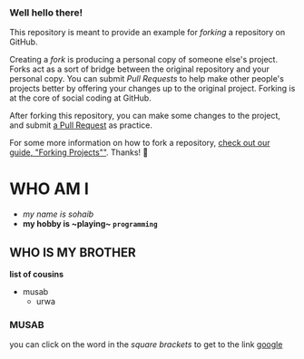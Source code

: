 ### Well hello there!

This repository is meant to provide an example for *forking* a repository on GitHub.

Creating a *fork* is producing a personal copy of someone else's project. Forks act as a sort of bridge between the original repository and your personal copy. You can submit *Pull Requests* to help make other people's projects better by offering your changes up to the original project. Forking is at the core of social coding at GitHub.

After forking this repository, you can make some changes to the project, and submit [a Pull Request](https://github.com/octocat/Spoon-Knife/pulls) as practice.

For some more information on how to fork a repository, [check out our guide, "Forking Projects""](http://guides.github.com/overviews/forking/). Thanks! :sparkling_heart:

# WHO AM I
- *my name is sohaib*
- **my hobby is ~playing~ `programming`**
## WHO IS MY BROTHER
__list of cousins__
  - musab 
    - urwa
### MUSAB
you can click on the word in the _square brackets_ to get to the link [google](https://www.google.com/webhp?client=ubuntu&channel=fs&ie=utf-8&oe=utf-8)
